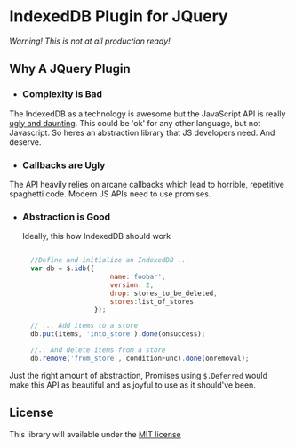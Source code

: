 IndexedDB Plugin for JQuery
===========================


*Warning! This is not at all production ready!*


Why A JQuery Plugin
---

* ### Complexity is Bad
The IndexedDB as a technology is awesome but the JavaScript API is really 
[ugly and daunting](http://www.html5rocks.com/en/tutorials/indexeddb/todo/ "Heres why"). 
This could be 'ok' for any other language, but not Javascript.
So heres an abstraction library that JS developers need. And deserve.

* ###  Callbacks are Ugly
The API heavily relies on arcane callbacks which lead to horrible, repetitive spaghetti code. 
Modern JS APIs need to use promises.

* ### Abstraction is Good
  Ideally, this how IndexedDB should work
  ```javascript

  	//Define and initialize an IndexedDB ...
	var db = $.idb({
						name:'foobar', 
						version: 2,
						drop: stores_to_be_deleted,
						stores:list_of_stores
					});

	// ... Add items to a store
	db.put(items, 'into_store').done(onsuccess);

	//.. And delete items from a store
	db.remove('from_store', conditionFunc).done(onremoval);

  ```
Just the right amount of abstraction, Promises using `$.Deferred` would make this API 
as beautiful and as joyful to use as it should've been.


License
---
This library will available under the 
[MIT license](https://github.com/ameyms/jquery-indexeddb/blob/master/LICENSE "License")


